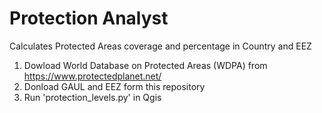 # Protection Analyst
Calculates Protected Areas coverage and percentage in Country and EEZ
1. Dowload World Database on Protected Areas (WDPA) from https://www.protectedplanet.net/ 
2. Donload GAUL and EEZ form this repository
3. Run 'protection_levels.py' in Qgis
